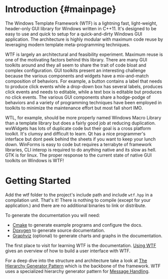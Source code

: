 # Introduction				{#mainpage}
The Windows Template Framework (WTF) is a lightning fast, light-weight, header-only GUI library for Windows written in C++11. It's designed to be easy to use and quick to setup for a quick-and-dirty Windows GUI application. The architecture is highly modular with maximum code reuse by leveraging modern template meta-programming techniques.

WTF is largely an architectural and feasibility experiment. Maximum reuse is one of the motivating factors behind this library. There are many GUI toolkits around and they all seem to share the trait of code bloat and complex configuration. GUI toolkits present an interesting challenge because the various components and widgets have a mix-and-match composition of behaviors.  For example, a button contains a label that needs to produce click events while a drop-down box has several labels, produces click events and needs to editable, while a text box is editable but produces no click events. The various GUI components share a hodge-podge of behaviors and a variety of programming techniques have been employed in toolkits to minimize the maintenance effort but most fall short IMO.

WTL, for example, should be more properly named Windows Macro Library than a template library but does a fairly good job at reducing duplication.  wxWidgets has lots of duplicate code but their goal is a cross platform toolkit.  It's clumsy and difficult to learn.  Qt has a nice programmer's interface but dont peek behind the sheets if you want to keep your lunch down. WinForms is easy to code but requires a terrabyte of framework libraries, CLI interop is required to do anything native and its slow as hell. GTK is for linux. The proper response to the current state of native GUI toolkits on Windows is WTF!


# Getting Started
Add the wtf folder to the project's include path and include `wtf.hpp` in a compilation unit. That's it! There is nothing to compile (except for your application.) and there are no additional binaries to link or distribute.

To generate the documentation you will need:
 - [Cmake](http://www.cmake.org) to generate example programs and configure the docs.
 - [Doxygen](http://www.doxygen.org) to generate source documentation.
 - [Graphviz](http://www.graphviz.org) (optional) to generate charts and graphs in the documentation.

The first place to visit for learning WTF is the documentation. [Using WTF](using_wtf.md) gives an overview of how to build a user interface with WTF.

For a deep dive into the structure and architecture take a look at [The Hierarchy Generator Pattern](hierarchy_gen.md) which is the backbone of the framework. WTF uses a specialized hierarchy generator pattern for [Message Handling](message_handling.md).

